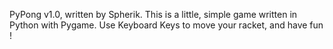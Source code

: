 PyPong v1.0, written by Spherik.
This is a little, simple game written in Python with Pygame. Use Keyboard Keys to move your racket, and have fun !

